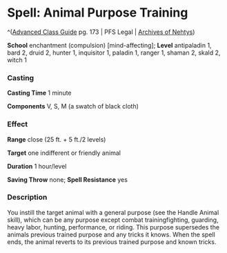 # Spell: Animal Purpose Training

^([Advanced Class Guide][ss-animal-purpose-training] pg. 173 | PFS Legal | [Archives of Nehtys][sn-animal-purpose-training])

**School** enchantment (compulsion) [mind-affecting]; **Level** antipaladin 1, bard 2, druid 2, hunter 1, inquisitor 1, paladin 1, ranger 1, shaman 2, skald 2, witch 1

### Casting

**Casting Time** 1 minute  

**Components** V, S, M (a swatch of black cloth)

### Effect

**Range** close (25 ft. + 5 ft./2 levels)  

**Target** one indifferent or friendly animal  

**Duration** 1 hour/level  

**Saving Throw** none; **Spell Resistance** yes

### Description

You instill the target animal with a general purpose (see the Handle Animal skill), which can be any purpose except combat trainingfighting, guarding, heavy labor, hunting, performance, or riding. This purpose supersedes the animals previous trained purpose and any tricks it knows. When the spell ends, the animal reverts to its previous trained purpose and known tricks.

[ss-animal-purpose-training]: http://paizo.com/products/btpy978v
[sn-animal-purpose-training]: http://www.archivesofnethys.com/SpellDisplay.aspx?ItemName=Animal%20Purpose%20Training